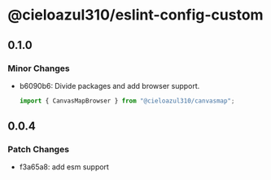# @cieloazul310/eslint-config-custom

## 0.1.0

### Minor Changes

- b6090b6: Divide packages and add browser support.

  ```ts
  import { CanvasMapBrowser } from "@cieloazul310/canvasmap";
  ```

## 0.0.4

### Patch Changes

- f3a65a8: add esm support
